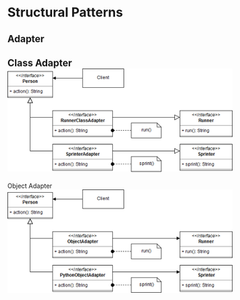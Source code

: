 # Structural Patterns

## Adapter
Class Adapter
![Class Adapter](./structural/ClassAdapter.png)
---
Object Adapter
![Object Adapter](./structural/ObjectAdapter.png)
